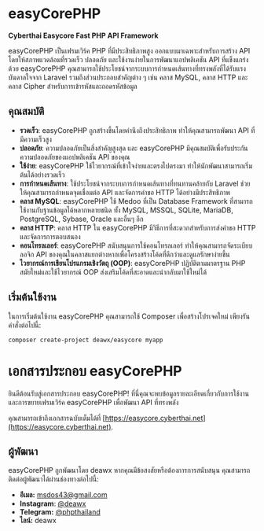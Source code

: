 # easyCorePHP

**Cyberthai Easycore Fast PHP API Framework**

easyCorePHP เป็นเฟรมเวิร์ค PHP ที่มีประสิทธิภาพสูง ออกแบบมาเฉพาะสำหรับการสร้าง API โดยให้สภาพแวดล้อมที่รวดเร็ว ปลอดภัย และใช้งานง่ายในการพัฒนาแอปพลิเคชัน API ที่แข็งแกร่ง ด้วย easyCorePHP คุณสามารถใช้ประโยชน์จากระบบการกำหนดเส้นทางที่ทรงพลังที่ได้รับแรงบันดาลใจจาก Laravel รวมถึงส่วนประกอบสำคัญต่าง ๆ เช่น คลาส MySQL, คลาส HTTP และคลาส Cipher สำหรับการเข้ารหัสและถอดรหัสข้อมูล

## คุณสมบัติ

- **รวดเร็ว**: easyCorePHP ถูกสร้างขึ้นโดยคำนึงถึงประสิทธิภาพ ทำให้คุณสามารถพัฒนา API ที่มีความเร็วสูง
- **ปลอดภัย**: ความปลอดภัยเป็นสิ่งสำคัญสูงสุด และ easyCorePHP มีคุณสมบัติเพื่อรับประกันความปลอดภัยของแอปพลิเคชัน API ของคุณ
- **ใช้ง่าย**: easyCorePHP ใช้ไวยากรณ์ที่เข้าใจง่ายและตรงไปตรงมา ทำให้นักพัฒนาสามารถเริ่มต้นได้อย่างรวดเร็ว
- **การกำหนดเส้นทาง**: ใช้ประโยชน์จากระบบการกำหนดเส้นทางที่ทนทานคล้ายกับ Laravel ช่วยให้คุณสามารถกำหนดจุดเชื่อมต่อ API และจัดการคำขอ HTTP ได้อย่างมีประสิทธิภาพ
- **คลาส MySQL**: easyCorePHP ใช้ Medoo ที่เป็น Database Framework ที่สามารถใช้งานกับฐานข้อมูลได้หลากหลายชนิด ทั้ง MySQL, MSSQL, SQLite, MariaDB, PostgreSQL, Sybase, Oracle และอื่นๆ อีก
- **คลาส HTTP**: คลาส HTTP ใน easyCorePHP มีวิธีการที่สะดวกสำหรับการส่งคำขอ HTTP และจัดการการตอบสนอง
- **คอนโทรลเลอร์**: easyCorePHP สนับสนุนการใช้คอนโทรลเลอร์ ทำให้คุณสามารถจัดระเบียบลอจิก API ของคุณในคลาสแยกต่างหากเพื่อโครงสร้างโค้ดที่ดีกว่าและดูแลรักษาง่ายขึ้น
- **ไวยากรณ์การเขียนโปรแกรมเชิงวัตถุ (OOP)**: easyCorePHP ปฏิบัติตามมาตรฐาน PHP สมัยใหม่และใช้ไวยากรณ์ OOP ส่งเสริมโค้ดที่สะอาดและนำกลับมาใช้ใหม่ได้

## เริ่มต้นใช้งาน

ในการเริ่มต้นใช้งาน easyCorePHP คุณสามารถใช้ Composer เพื่อสร้างโปรเจคใหม่ เพียงรันคำสั่งต่อไปนี้:

```
composer create-project deawx/easycore myapp
```

# เอกสารประกอบ easyCorePHP

ยินดีต้อนรับสู่เอกสารประกอบ easyCorePHP! ที่นี่คุณจะพบข้อมูลรายละเอียดเกี่ยวกับการใช้งานและการขยายเฟรมเวิร์ค easyCorePHP เพื่อพัฒนา API ที่ทรงพลัง

คุณสามารถเข้าถึงเอกสารฉบับเต็มได้ที่ [https://easycore.cyberthai.net](https://easycore.cyberthai.net).

## ผู้พัฒนา

easyCorePHP ถูกพัฒนาโดย deawx หากคุณมีข้อสงสัยหรือต้องการการสนับสนุน คุณสามารถติดต่อผู้พัฒนาได้ผ่านช่องทางต่อไปนี้:

- **อีเมล:** [msdos43@gmail.com](mailto:msdos43@gmail.com)
- **Instagram**: [@deawx](https://instagram.com/deawx)
- **Telegram:** [@phpthailand](https://t.me/phpthailand)
- **ไลน์:** deawx
